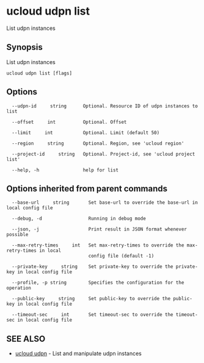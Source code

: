 # ucloud udpn list

List udpn instances

## Synopsis

List udpn instances

```
ucloud udpn list [flags]
```

## Options

```
  --udpn-id     string      Optional. Resource ID of udpn instances to list 

  --offset     int          Optional. Offset 

  --limit     int           Optional. Limit (default 50) 

  --region     string       Optional. Region, see 'ucloud region' 

  --project-id     string   Optional. Project-id, see 'ucloud project list' 

  --help, -h                help for list 

```

## Options inherited from parent commands

```
  --base-url     string       Set base-url to override the base-url in local config file 

  --debug, -d                 Running in debug mode 

  --json, -j                  Print result in JSON format whenever possible 

  --max-retry-times     int   Set max-retry-times to override the max-retry-times in local
                              config file (default -1) 

  --private-key     string    Set private-key to override the private-key in local config file 

  --profile, -p string        Specifies the configuration for the operation 

  --public-key     string     Set public-key to override the public-key in local config file 

  --timeout-sec     int       Set timeout-sec to override the timeout-sec in local config file 

```

## SEE ALSO

* [ucloud udpn](cli/cmd/ucloud/udpn)	 - List and manipulate udpn instances

